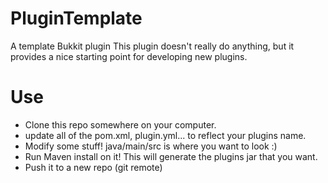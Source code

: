 # PluginTemplate
A template Bukkit plugin
This plugin doesn't really do anything, but it provides a nice starting point for developing new plugins.

# Use
* Clone this repo somewhere on your computer.
* update all of the pom.xml, plugin.yml... to reflect your plugins name.
* Modify some stuff! java/main/src is where you want to look :)
* Run Maven install on it! This will generate the plugins jar that you want.
* Push it to a new repo (git remote)
